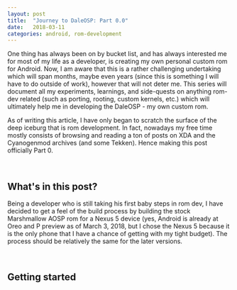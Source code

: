 ```yaml
---
layout: post
title:  "Journey to DaleOSP: Part 0.0"
date:   2018-03-11
categories: android, rom-development
---
```


One thing has always been on by bucket list, and has always interested me for most of my life as a developer, is creating my own personal custom rom for Android. Now, I am aware that this is a rather challenging undertaking which will span months, maybe even years (since this is something I will have to do outside of work), however that will not deter me. This series will document all my experiments, learnings, and side-quests on anything rom-dev related (such as porting, rooting, custom kernels, etc.) which will ultimately help me in developing the DaleOSP - my own custom rom.

As of writing this article, I have only began to scratch the surface of the deep iceburg that is rom development. In fact, nowadays my free time mostly consists of browsing and reading a ton of posts on XDA and the Cyanogenmod archives (and some Tekken). Hence making this post officially Part 0.

<br>

## What's in this post?

Being a developer who is still taking his first baby steps in rom dev, I have decided to get a feel of the build process by building the stock Marshmallow AOSP rom for a Nexus 5 device (yes, Android is already at Oreo and P preview as of March 3, 2018, but I chose the Nexus 5 because it is the only phone that I have a chance of getting with my tight budget). The process should be relatively the same for the later versions.

<br>

## Getting started

[article-ad-hoc]: https://www.thoughts-on-java.org/how-to-join-unrelated-entities/
